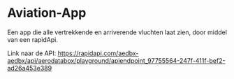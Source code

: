# Aviation-App
Een app die alle vertrekkende en arriverende vluchten laat zien, door middel van een rapidApi.

Link naar de API: https://rapidapi.com/aedbx-aedbx/api/aerodatabox/playground/apiendpoint_97755564-247f-411f-bef2-ad26a453e389
